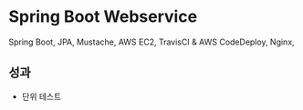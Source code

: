 # Spring Boot Webservice
 Spring Boot, JPA, Mustache, AWS EC2, TravisCI & AWS CodeDeploy, Nginx,

## 성과
+ 단위 테스트
